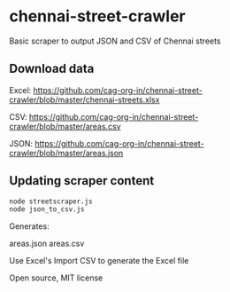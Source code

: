 # chennai-street-crawler

Basic scraper to output JSON and CSV of Chennai streets

## Download data

Excel: https://github.com/cag-org-in/chennai-street-crawler/blob/master/chennai-streets.xlsx

CSV: https://github.com/cag-org-in/chennai-street-crawler/blob/master/areas.csv

JSON: https://github.com/cag-org-in/chennai-street-crawler/blob/master/areas.json 

## Updating scraper content

```bash
node streetscraper.js
node json_to_csv.js
```

Generates:

areas.json
areas.csv

Use Excel's Import CSV to generate the Excel file

Open source, MIT license
